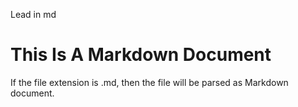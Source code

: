 <!--
id: markdown
glossary:
    Markdown:
        desc: One of text writing style like Wiki, and compatible with HTML.
        desc.ja: Wikiに似たテキスト記法のひとつで、HTMLとの互換性があります。
-->

Lead in md

# This Is A Markdown Document

If the file extension is .md, then the file will be parsed as Markdown document.
